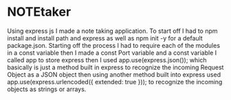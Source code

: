 # NOTEtaker
Using express js I made a note taking application. To start off I had to npm install and install path and express as well as npm init -y for a default package.json. Starting off the process I had to require each of the modules in a const variable then I made a const Port variable and a const variable I called app to store express then I used  app.use(express.json()); which basically is just a method built in express to recognize the incoming Request Object as a JSON object then using another method built into express used app.use(express.urlencoded({ extended: true })); to recognize the incoming objects as strings or arrays.